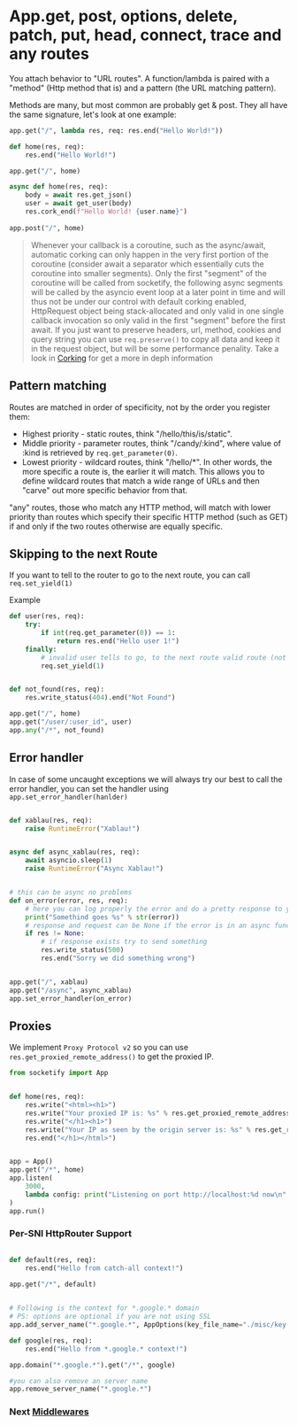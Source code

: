 # App.get, post, options, delete, patch, put, head, connect, trace and any routes
You attach behavior to "URL routes". A function/lambda is paired with a "method" (Http method that is) and a pattern (the URL matching pattern).

Methods are many, but most common are probably get & post. They all have the same signature, let's look at one example:

```python
app.get("/", lambda res, req: res.end("Hello World!"))
```

```python
def home(res, req):
    res.end("Hello World!")

app.get("/", home)
```

```python
async def home(res, req):
    body = await res.get_json()
    user = await get_user(body)
    res.cork_end(f"Hello World! {user.name}")
    
app.post("/", home)
```
> Whenever your callback is a coroutine, such as the async/await, automatic corking can only happen in the very first portion of the coroutine (consider await a separator which essentially cuts the coroutine into smaller segments). Only the first "segment" of the coroutine will be called from socketify, the following async segments will be called by the asyncio event loop at a later point in time and will thus not be under our control with default corking enabled, HttpRequest object being stack-allocated and only valid in one single callback invocation so only valid in the first "segment" before the first await. If you just want to preserve headers, url, method, cookies and query string you can use `req.preserve()` to copy all data and keep it in the request object, but will be some performance penality. Take a look in [Corking](corking.md) for get a more in deph information

## Pattern matching
Routes are matched in order of specificity, not by the order you register them:

- Highest priority - static routes, think "/hello/this/is/static".
- Middle priority - parameter routes, think "/candy/:kind", where value of :kind is retrieved by `req.get_parameter(0)`.
- Lowest priority - wildcard routes, think "/hello/*".
In other words, the more specific a route is, the earlier it will match. This allows you to define wildcard routes that match a wide range of URLs and then "carve" out more specific behavior from that.

"any" routes, those who match any HTTP method, will match with lower priority than routes which specify their specific HTTP method (such as GET) if and only if the two routes otherwise are equally specific.

## Skipping to the next Route
If you want to tell to the router to go to the next route, you can call `req.set_yield(1)`

Example
```python
def user(res, req):
    try:
        if int(req.get_parameter(0)) == 1:
            return res.end("Hello user 1!")
    finally:
        # invalid user tells to go, to the next route valid route (not found)
        req.set_yield(1)


def not_found(res, req):
    res.write_status(404).end("Not Found")

app.get("/", home)
app.get("/user/:user_id", user)
app.any("/*", not_found)

```

## Error handler
In case of some uncaught exceptions we will always try our best to call the error handler, you can set the handler using `app.set_error_handler(hanlder)`

```python

def xablau(res, req):
    raise RuntimeError("Xablau!")


async def async_xablau(res, req):
    await asyncio.sleep(1)
    raise RuntimeError("Async Xablau!")


# this can be async no problems
def on_error(error, res, req):
    # here you can log properly the error and do a pretty response to your clients
    print("Somethind goes %s" % str(error))
    # response and request can be None if the error is in an async function
    if res != None:
        # if response exists try to send something
        res.write_status(500)
        res.end("Sorry we did something wrong")


app.get("/", xablau)
app.get("/async", async_xablau)
app.set_error_handler(on_error)
```

## Proxies

We implement `Proxy Protocol v2` so you can use `res.get_proxied_remote_address()` to get the proxied IP.

```python
from socketify import App


def home(res, req):
    res.write("<html><h1>")
    res.write("Your proxied IP is: %s" % res.get_proxied_remote_address())
    res.write("</h1><h1>")
    res.write("Your IP as seen by the origin server is: %s" % res.get_remote_address())
    res.end("</h1></html>")


app = App()
app.get("/*", home)
app.listen(
    3000,
    lambda config: print("Listening on port http://localhost:%d now\n" % config.port),
)
app.run()
```

### Per-SNI HttpRouter Support

```python

def default(res, req):
    res.end("Hello from catch-all context!")

app.get("/*", default)

  
# Following is the context for *.google.* domain 
# PS: options are optional if you are not using SSL
app.add_server_name("*.google.*", AppOptions(key_file_name="./misc/key.pem", cert_file_name="./misc/cert.pem", passphrase="1234"))

def google(res, req):
    res.end("Hello from *.google.* context!")

app.domain("*.google.*").get("/*", google)

#you can also remove an server name
app.remove_server_name("*.google.*")

```

### Next [Middlewares](middlewares.md)